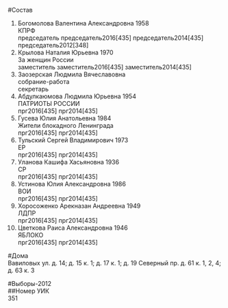#Состав  
1. Богомолова Валентина Александровна 1958  
    КПРФ  
    председатель председатель2016[435] председатель2014[435] председатель2012[348]  
2. Крылова Наталия Юрьевна 1970  
    За женщин России  
    заместитель заместитель2016[435] заместитель2014[435]  
3. Заозерская Людмила Вячеславовна  
    собрание-работа  
    секретарь  
4. Абдулкаюмова Людмила Юрьевна 1954  
    ПАТРИОТЫ РОССИИ  
    прг2016[435] прг2014[435]  
5. Гусева Юлия Анатольевна 1984  
    Жители блокадного Ленинграда  
    прг2016[435] прг2014[435]  
6. Тульский Сергей Владимирович 1973  
    ЕР  
    прг2016[435] прг2014[435]  
7. Уланова Кашифа Хасьяновна 1936  
    СР  
    прг2016[435] прг2014[435]  
8. Устинова Юлия Александровна 1986  
    ВОИ  
    прг2016[435] прг2014[435]  
9. Хоросоженко Арекназан Андреевна 1949  
    ЛДПР  
    прг2016[435] прг2014[435]  
10. Цветкова Раиса Александровна 1946  
    ЯБЛОКО  
    прг2016[435] прг2014[435]  
  
#Дома  
Вавиловых ул. д. 14; д. 15 к. 1; д. 17 к. 1; д. 19 Северный пр. д. 61 к. 1, 2, 4; д. 63 к. 3  
  
#Выборы-2012  
##Номер УИК  
351  
